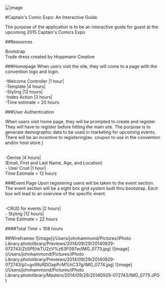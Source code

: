 ![image](https://encrypted-tbn2.gstatic.com/images?q=tbn:ANd9GcQzTozkuOIantHzBDGLAcajCReYqQ6VuOD7w4fdmGweBSGpzR7B)


#Captain's Comic Expo: An Interactive Guide

The purpose of the application is to be an interactive guide for guest at the upcoming 2015 Captain's Comics Expo

##Resources

Bootstrap
<br>Trade dress created by Hoppmann Creative

###Homepage
When users visit the site, they will come to a page with the convention logo and login.

-Welcome Controller |1 hour|
<br>-Template |4 hours|
<br>-Styling |12 hours|
<br>-Index Action |3 hours|
<br>-Time estimate = 20 hours

###User Authentication

When users visit home page, they will be prompted to create and register. They will have to register before hitting the main site. The purpose is to generate demographic data to be used in marketing for upcoming events. There will be an incentive to registering(ex. coupon to use in the convention and/or host store.)

<br>-Devise |4 hours|
<br>(Email, First and Last Name, Age, and Location)
<br>- User Crud |1 hour|
<br>Time Estimate = 12 hours 

###Event Page
Upon registering users will be taken to the event section.
The event section will be a eight box grid system built thru bootstrap. Each box will lead to an overview of the specific event.

<br>
-CRUD for events |2 hours|
<br>- Styling |12 hours|
<br>Time Estimate = 22 hours



####Total Time = 108 hours

##Wireframes
![image](/Users/johnhammond/Pictures/iPhoto Library.photolibrary/Previews/2014/09/29/20140929-072743/Zti5PEhkTU2zV%z63F097w/IMG_0773.jpg)
![image](/Users/johnhammond/Pictures/iPhoto Library.photolibrary/Previews/2014/09/29/20140929-072743/p1+gx99zRDOapPcM%hC37g/IMG_0774.jpg)
![image](/Users/johnhammond/Pictures/iPhoto Library.photolibrary/Masters/2014/09/29/20140929-072743/IMG_0775.JPG )


